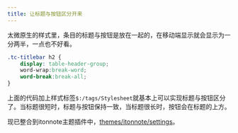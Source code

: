 ```yaml
---
title: 让标题与按钮区分开来
---
```


太微原生的样式里，条目的标题与按钮是放在一起的，在移动端显示就会显示为一分两半，一点也不好看。

```css
.tc-titlebar h2 {
	display: table-header-group;
	word-wrap:break-word;
	word-break:break-all;
}

```

上面的代码加上样式标签`$:/tags/Stylesheet`就基本上可以实现标题与按钮区分了。当标题很短时，标题与按钮保持一致，当标题很长时，按钮会在标题的上方。

现已整合到itonnote主题插件中，[themes/itonnote/settings]($:/themes/linonetwo/itonnote/settings)。